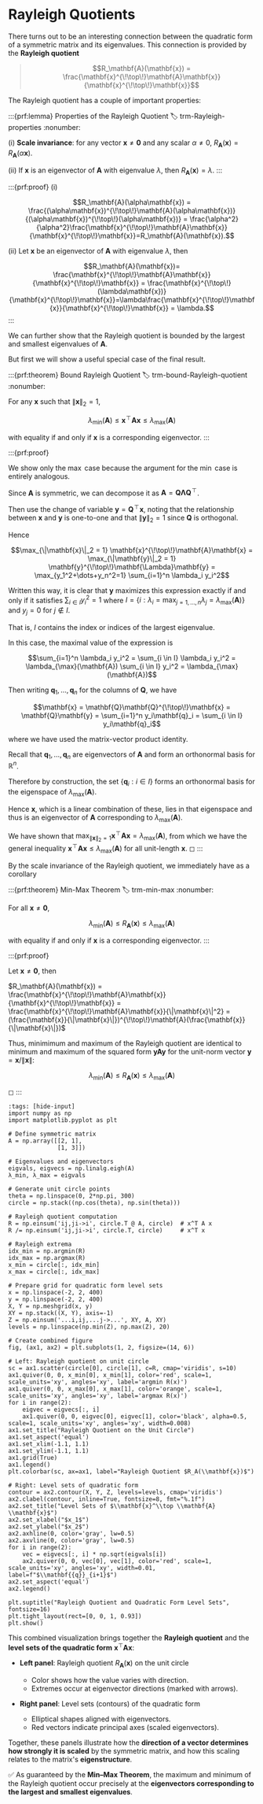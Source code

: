 # Rayleigh Quotients

There turns out to be an interesting connection between the quadratic form of a symmetric matrix and its eigenvalues.
This connection is provided by the **Rayleigh quotient**

> $$R_\mathbf{A}(\mathbf{x}) = \frac{\mathbf{x}^{\!\top\!}\mathbf{A}\mathbf{x}}{\mathbf{x}^{\!\top\!}\mathbf{x}}$$

The Rayleigh quotient has a couple of important properties:

:::{prf:lemma} Properties of the Rayleigh Quotient
:label: trm-Rayleigh-properties
:nonumber:

(i) **Scale invariance**: for any vector $\mathbf{x} \neq \mathbf{0}$
    and any scalar $\alpha \neq 0$,
    $R_\mathbf{A}(\mathbf{x}) = R_\mathbf{A}(\alpha\mathbf{x})$.

(ii) If $\mathbf{x}$ is an eigenvector of $\mathbf{A}$ with eigenvalue
     $\lambda$, then $R_\mathbf{A}(\mathbf{x}) = \lambda$.
:::

:::{prf:proof}
(i) 

  $$R_\mathbf{A}(\alpha\mathbf{x}) = \frac{(\alpha\mathbf{x})^{\!\top\!}\mathbf{A}(\alpha\mathbf{x})}{(\alpha\mathbf{x})^{\!\top\!}(\alpha\mathbf{x})} = \frac{\alpha^2}{\alpha^2}\frac{\mathbf{x}^{\!\top\!}\mathbf{A}\mathbf{x}}{\mathbf{x}^{\!\top\!}\mathbf{x}}=R_\mathbf{A}(\mathbf{x}).$$

(ii) Let $\mathbf{x}$ be an eigenvector of $\mathbf{A}$ with eigenvalue
     $\lambda$, then
  
  $$R_\mathbf{A}(\mathbf{x})= \frac{\mathbf{x}^{\!\top\!}\mathbf{A}\mathbf{x}}{\mathbf{x}^{\!\top\!}\mathbf{x}} = \frac{\mathbf{x}^{\!\top\!}(\lambda\mathbf{x})}{\mathbf{x}^{\!\top\!}\mathbf{x}}=\lambda\frac{\mathbf{x}^{\!\top\!}\mathbf{x}}{\mathbf{x}^{\!\top\!}\mathbf{x}} = \lambda.$$
:::

We can further show that the Rayleigh quotient is bounded by the largest
and smallest eigenvalues of $\mathbf{A}$.

But first we will show a useful special case of the final result.

:::{prf:theorem} Bound Rayleigh Quotient
:label: trm-bound-Rayleigh-quotient
:nonumber:

For any $\mathbf{x}$ such that $\|\mathbf{x}\|_2 = 1$,

$$\lambda_{\min}(\mathbf{A}) \leq \mathbf{x}^{\!\top\!}\mathbf{A}\mathbf{x} \leq \lambda_{\max}(\mathbf{A})$$

with equality if and only if $\mathbf{x}$ is a corresponding eigenvector.
:::

:::{prf:proof}

We show only the $\max$ case because the argument for the
$\min$ case is entirely analogous.

Since $\mathbf{A}$ is symmetric, we can decompose it as
$\mathbf{A} = \mathbf{Q}\mathbf{\Lambda}\mathbf{Q}^{\!\top\!}$.

Then use
the change of variable $\mathbf{y} = \mathbf{Q}^{\!\top\!}\mathbf{x}$,
noting that the relationship between $\mathbf{x}$ and $\mathbf{y}$ is
one-to-one and that $\|\mathbf{y}\|_2 = 1$ since $\mathbf{Q}$ is
orthogonal.

Hence

$$\max_{\|\mathbf{x}\|_2 = 1} \mathbf{x}^{\!\top\!}\mathbf{A}\mathbf{x} = \max_{\|\mathbf{y}\|_2 = 1} \mathbf{y}^{\!\top\!}\mathbf{\Lambda}\mathbf{y} = \max_{y_1^2+\dots+y_n^2=1} \sum_{i=1}^n \lambda_i y_i^2$$

Written this way, it is clear that $\mathbf{y}$ maximizes this
expression exactly if and only if it satisfies
$\sum_{i \in I} y_i^2 = 1$ where
$I = \{i : \lambda_i = \max_{j=1,\dots,n} \lambda_j = \lambda_{\max}(\mathbf{A})\}$
and $y_j = 0$ for $j \not\in I$.

That is, $I$ contains the index or
indices of the largest eigenvalue.

In this case, the maximal value of
the expression is

$$\sum_{i=1}^n \lambda_i y_i^2 = \sum_{i \in I} \lambda_i y_i^2 = \lambda_{\max}(\mathbf{A}) \sum_{i \in I} y_i^2 = \lambda_{\max}(\mathbf{A})$$

Then writing $\mathbf{q}_1, \dots, \mathbf{q}_n$ for the columns of
$\mathbf{Q}$, we have

$$\mathbf{x} = \mathbf{Q}\mathbf{Q}^{\!\top\!}\mathbf{x} = \mathbf{Q}\mathbf{y} = \sum_{i=1}^n y_i\mathbf{q}_i = \sum_{i \in I} y_i\mathbf{q}_i$$

where we have used the matrix-vector product identity.

Recall that $\mathbf{q}_1, \dots, \mathbf{q}_n$ are eigenvectors of
$\mathbf{A}$ and form an orthonormal basis for $\mathbb{R}^n$.

Therefore by construction, the set $\{\mathbf{q}_i : i \in I\}$ forms an
orthonormal basis for the eigenspace of $\lambda_{\max}(\mathbf{A})$.

Hence $\mathbf{x}$, which is a linear combination of these, lies in that
eigenspace and thus is an eigenvector of $\mathbf{A}$ corresponding to
$\lambda_{\max}(\mathbf{A})$.

We have shown that
$\max_{\|\mathbf{x}\|_2 = 1} \mathbf{x}^{\!\top\!}\mathbf{A}\mathbf{x} = \lambda_{\max}(\mathbf{A})$,
from which we have the general inequality
$\mathbf{x}^{\!\top\!}\mathbf{A}\mathbf{x} \leq \lambda_{\max}(\mathbf{A})$
for all unit-length $\mathbf{x}$. ◻
:::

By the scale invariance of the Rayleigh quotient, we immediately have as
a corollary

:::{prf:theorem} Min-Max Theorem
:label: trm-min-max
:nonumber:

For all $\mathbf{x} \neq \mathbf{0}$,

$$\lambda_{\min}(\mathbf{A}) \leq R_\mathbf{A}(\mathbf{x}) \leq \lambda_{\max}(\mathbf{A})$$

with equality if and only if $\mathbf{x}$ is a corresponding
eigenvector.
:::

:::{prf:proof}

Let $\mathbf{x}\neq \boldsymbol{0},$ then

$R_\mathbf{A}(\mathbf{x}) = \frac{\mathbf{x}^{\!\top\!}\mathbf{A}\mathbf{x}}{\mathbf{x}^{\!\top\!}\mathbf{x}} = \frac{\mathbf{x}^{\!\top\!}\mathbf{A}\mathbf{x}}{\|\mathbf{x}\|^2} = (\frac{\mathbf{x}}{\|\mathbf{x}\|})^{\!\top\!}\mathbf{A}(\frac{\mathbf{x}}{\|\mathbf{x}\|})$

Thus, minimimum and maximum of the Rayleigh quotient are identical to minimum and maximum of the squared form $\mathbf{y}\mathbf{A}\mathbf{y}$ for the unit-norm vector $\mathbf{y}=\mathbf{x}/\|\mathbf{x}\|$:

$$\lambda_{\min}(\mathbf{A}) \leq R_\mathbf{A}(\mathbf{x}) \leq \lambda_{\max}(\mathbf{A})$$

◻
:::

```{code-cell} ipython3
:tags: [hide-input]
import numpy as np
import matplotlib.pyplot as plt

# Define symmetric matrix
A = np.array([[2, 1],
              [1, 3]])

# Eigenvalues and eigenvectors
eigvals, eigvecs = np.linalg.eigh(A)
λ_min, λ_max = eigvals

# Generate unit circle points
theta = np.linspace(0, 2*np.pi, 300)
circle = np.stack((np.cos(theta), np.sin(theta)))

# Rayleigh quotient computation
R = np.einsum('ij,ji->i', circle.T @ A, circle)  # x^T A x
R /= np.einsum('ij,ji->i', circle.T, circle)     # x^T x

# Rayleigh extrema
idx_min = np.argmin(R)
idx_max = np.argmax(R)
x_min = circle[:, idx_min]
x_max = circle[:, idx_max]

# Prepare grid for quadratic form level sets
x = np.linspace(-2, 2, 400)
y = np.linspace(-2, 2, 400)
X, Y = np.meshgrid(x, y)
XY = np.stack((X, Y), axis=-1)
Z = np.einsum('...i,ij,...j->...', XY, A, XY)
levels = np.linspace(np.min(Z), np.max(Z), 20)

# Create combined figure
fig, (ax1, ax2) = plt.subplots(1, 2, figsize=(14, 6))

# Left: Rayleigh quotient on unit circle
sc = ax1.scatter(circle[0], circle[1], c=R, cmap='viridis', s=10)
ax1.quiver(0, 0, x_min[0], x_min[1], color='red', scale=1, scale_units='xy', angles='xy', label='argmin R(x)')
ax1.quiver(0, 0, x_max[0], x_max[1], color='orange', scale=1, scale_units='xy', angles='xy', label='argmax R(x)')
for i in range(2):
    eigvec = eigvecs[:, i]
    ax1.quiver(0, 0, eigvec[0], eigvec[1], color='black', alpha=0.5, scale=1, scale_units='xy', angles='xy', width=0.008)
ax1.set_title("Rayleigh Quotient on the Unit Circle")
ax1.set_aspect('equal')
ax1.set_xlim(-1.1, 1.1)
ax1.set_ylim(-1.1, 1.1)
ax1.grid(True)
ax1.legend()
plt.colorbar(sc, ax=ax1, label="Rayleigh Quotient $R_A(\\mathbf{x})$")

# Right: Level sets of quadratic form
contour = ax2.contour(X, Y, Z, levels=levels, cmap='viridis')
ax2.clabel(contour, inline=True, fontsize=8, fmt="%.1f")
ax2.set_title("Level Sets of $\\mathbf{x}^\\top \\mathbf{A} \\mathbf{x}$")
ax2.set_xlabel("$x_1$")
ax2.set_ylabel("$x_2$")
ax2.axhline(0, color='gray', lw=0.5)
ax2.axvline(0, color='gray', lw=0.5)
for i in range(2):
    vec = eigvecs[:, i] * np.sqrt(eigvals[i])
    ax2.quiver(0, 0, vec[0], vec[1], color='red', scale=1, scale_units='xy', angles='xy', width=0.01, label=f"$\\mathbf{{q}}_{i+1}$")
ax2.set_aspect('equal')
ax2.legend()

plt.suptitle("Rayleigh Quotient and Quadratic Form Level Sets", fontsize=16)
plt.tight_layout(rect=[0, 0, 1, 0.93])
plt.show()
```

This combined visualization brings together the **Rayleigh quotient** and the **level sets of the quadratic form** $\mathbf{x}^\top \mathbf{A} \mathbf{x}$:

* **Left panel**: Rayleigh quotient $R_\mathbf{A}(\mathbf{x})$ on the unit circle

  * Color shows how the value varies with direction.
  * Extremes occur at eigenvector directions (marked with arrows).

* **Right panel**: Level sets (contours) of the quadratic form

  * Elliptical shapes aligned with eigenvectors.
  * Red vectors indicate principal axes (scaled eigenvectors).

Together, these panels illustrate how the **direction of a vector determines how strongly it is scaled** by the symmetric matrix, and how this scaling relates to the matrix's **eigenstructure**.

✅ As guaranteed by the **Min–Max Theorem**, the maximum and minimum of the Rayleigh quotient occur precisely at the **eigenvectors corresponding to the largest and smallest eigenvalues**.
